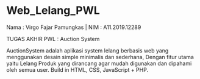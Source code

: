 # Web_Lelang_PWL
Nama 		: Virgo Fajar Pamungkas | 
NIM		: A11.2019.12289

TUGAS AKHIR PWL :
Auction System

AuctionSystem adalah aplikasi system lelang berbasis web yang menggunakan desain simple minimalis dan sederhana, Dengan fitur utama yaitu Lelang Produk yang dirancang agar mudah digunakan dan dipahami oleh semua user. Build in HTML, CSS, JavaScript + PHP.
